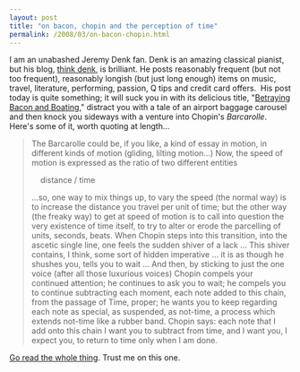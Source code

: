 ```yaml
---
layout: post
title: "on bacon, chopin and the perception of time"
permalink: /2008/03/on-bacon-chopin.html
---
```


I am an unabashed Jeremy Denk fan. Denk is an amazing classical pianist, but his blog, [think denk](http://jeremydenk.net/blog/), is brilliant. He posts reasonably frequent (but not too frequent), reasonably longish (but just long enough) items on music, travel, literature, performing, passion, Q tips and credit card offers.  His post today is quite something; it will suck you in with its delicious title, "[Betraying Bacon and Boating](http://jeremydenk.net/blog/2008/03/19/betraying-bacon-and-boating/)," distract you with a tale of an airport baggage carousel and then knock you sideways with a venture into Chopin's _Barcarolle_.  Here's some of it, worth quoting at length...

> The Barcarolle could be, if you like, a kind of essay in motion, in different kinds of motion (gliding, lilting motion...) Now, the speed of motion is expressed as the ratio of two different entities
> 
>     distance / time
> 
> ...so, one way to mix things up, to vary the speed (the normal way) is to increase the distance you travel per unit of time; but the other way (the freaky way) to get at speed of motion is to call into question the very existence of time itself, to try to alter or erode the parcelling of units, seconds, beats. When Chopin steps into this transition, into the ascetic single line, one feels the sudden shiver of a lack ... This shiver contains, I think, some sort of hidden imperative ... it is as though he shushes you, tells you to wait ... And then, by sticking to just the one voice (after all those luxurious voices) Chopin compels your continued attention; he continues to ask you to wait; he compels you to continue subtracting each moment, each note added to this chain, from the passage of Time, proper; he wants you to keep regarding each note as special, as suspended, as not-time, a process which extends not-time like a rubber band. Chopin says: each note that I add onto this chain I want you to subtract from time, and I want you, I expect you, to return to time only when I am done.

[Go read the whole thing](http://jeremydenk.net/blog/2008/03/19/betraying-bacon-and-boating/). Trust me on this one.